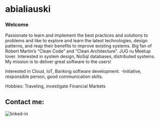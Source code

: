 # abialiauski

### Welcome
 Passionate to learn and implement the best practices and solutions to problems and like to explore and learn the latest technologies, design patterns, and reap their benefits to improve existing systems. Big fan of Robert Martin’s “Clean Code” and “Clean Architecture”. JUG ru Meetup lover. Interested in system design, NoSql databases, distributed systems. My mission is to deliver great software to the users!

Interested in Cloud, IoT, Banking software development.
-Initiative, responsible person, good communication skills.

Hobbies:
Traveling, investigate Financial Markets <br>

## Contact me:
[<img align="left" alt="linked-in" src="https://img.shields.io/badge/linkedin-%230077B5.svg?&style=for-the-badge&logo=linkedin&logoColor=white" />](https://www.linkedin.com/in/aliaksei-bialiauski-49b2a821a/)


